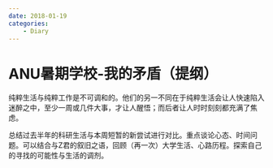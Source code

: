 ```yaml
---
date: 2018-01-19
categories:
    - Diary
---
```


# ANU暑期学校-我的矛盾（提纲）

纯粹生活与纯粹工作是不可调和的。他们的另一不同在于纯粹生活会让人快速陷入迷醉之中，至少一周或几件大事，才让人醒悟；而后者让人时时刻刻都充满了焦虑。

总结过去半年的科研生活与本周短暂的新尝试进行对比。重点谈论心态、时间问题。可以结合与Z君的叙旧之语，回顾（再一次）大学生活、心路历程。探索自己的寻找的可能性与生活的调剂。